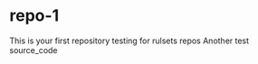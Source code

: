 # repo-1
This is your first repository
t e s t i n g   f o r   r u l s e t s   r e p o s  
 A n o t h e r   t e s t  
 s o u r c e _ c o d e  
 